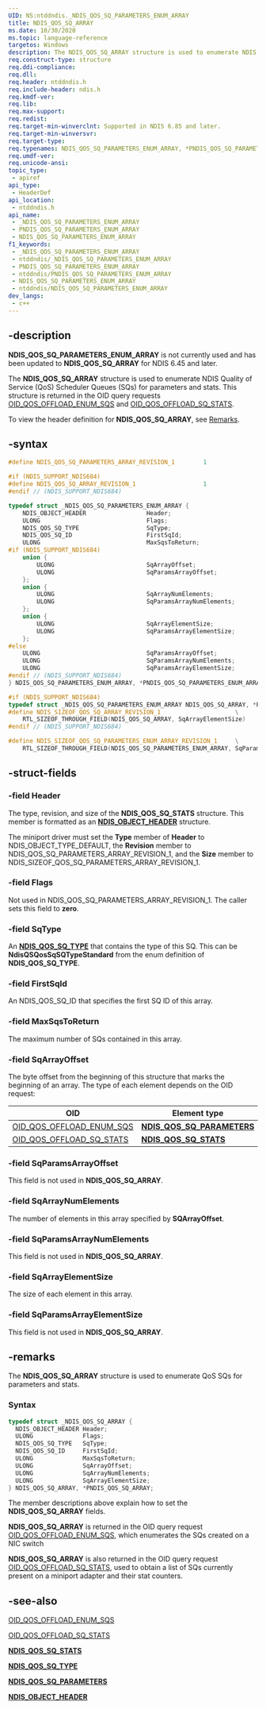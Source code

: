 ```yaml
---
UID: NS:ntddndis._NDIS_QOS_SQ_PARAMETERS_ENUM_ARRAY
title: NDIS_QOS_SQ_ARRAY
ms.date: 10/30/2020
ms.topic: language-reference
targetos: Windows
description: The NDIS_QOS_SQ_ARRAY structure is used to enumerate NDIS Quality of Service (QoS) Scheduler Queues (SQs) for parameters and stats.
req.construct-type: structure
req.ddi-compliance: 
req.dll: 
req.header: ntddndis.h
req.include-header: ndis.h
req.kmdf-ver: 
req.lib: 
req.max-support: 
req.redist: 
req.target-min-winverclnt: Supported in NDIS 6.85 and later.
req.target-min-winversvr: 
req.target-type: 
req.typenames: NDIS_QOS_SQ_PARAMETERS_ENUM_ARRAY, *PNDIS_QOS_SQ_PARAMETERS_ENUM_ARRAY
req.umdf-ver: 
req.unicode-ansi: 
topic_type:
 - apiref
api_type:
 - HeaderDef
api_location:
 - ntddndis.h
api_name:
 - _NDIS_QOS_SQ_PARAMETERS_ENUM_ARRAY
 - PNDIS_QOS_SQ_PARAMETERS_ENUM_ARRAY
 - NDIS_QOS_SQ_PARAMETERS_ENUM_ARRAY
f1_keywords:
 - _NDIS_QOS_SQ_PARAMETERS_ENUM_ARRAY
 - ntddndis/_NDIS_QOS_SQ_PARAMETERS_ENUM_ARRAY
 - PNDIS_QOS_SQ_PARAMETERS_ENUM_ARRAY
 - ntddndis/PNDIS_QOS_SQ_PARAMETERS_ENUM_ARRAY
 - NDIS_QOS_SQ_PARAMETERS_ENUM_ARRAY
 - ntddndis/NDIS_QOS_SQ_PARAMETERS_ENUM_ARRAY
dev_langs:
 - c++
---
```


## -description

**NDIS_QOS_SQ_PARAMETERS_ENUM_ARRAY** is not currently used and has been updated to **NDIS_QOS_SQ_ARRAY** for NDIS 6.45 and later.

The **NDIS_QOS_SQ_ARRAY** structure is used to enumerate NDIS Quality of Service (QoS) Scheduler Queues (SQs) for parameters and stats. This structure is returned in the OID query requests [OID_QOS_OFFLOAD_ENUM_SQS](/windows-hardware/drivers/network/oid-qos-offload-enum-sqs) and [OID_QOS_OFFLOAD_SQ_STATS](/windows-hardware/drivers/network/oid-qos-offload-sq-stats).

To view the header definition for **NDIS_QOS_SQ_ARRAY**, see [Remarks](#remarks).

## -syntax

```cpp
#define NDIS_QOS_SQ_PARAMETERS_ARRAY_REVISION_1        1

#if (NDIS_SUPPORT_NDIS684)
#define NDIS_QOS_SQ_ARRAY_REVISION_1                   1
#endif // (NDIS_SUPPORT_NDIS684)

typedef struct _NDIS_QOS_SQ_PARAMETERS_ENUM_ARRAY {
    NDIS_OBJECT_HEADER                 Header;
    ULONG                              Flags;
    NDIS_QOS_SQ_TYPE                   SqType;
    NDIS_QOS_SQ_ID                     FirstSqId;
    ULONG                              MaxSqsToReturn;
#if (NDIS_SUPPORT_NDIS684)
    union {
        ULONG                          SqArrayOffset;
        ULONG                          SqParamsArrayOffset;
    };
    union {
        ULONG                          SqArrayNumElements;
        ULONG                          SqParamsArrayNumElements;
    };
    union {
        ULONG                          SqArrayElementSize;
        ULONG                          SqParamsArrayElementSize;
    };
#else
    ULONG                              SqParamsArrayOffset;
    ULONG                              SqParamsArrayNumElements;
    ULONG                              SqParamsArrayElementSize;
#endif // (NDIS_SUPPORT_NDIS684)
} NDIS_QOS_SQ_PARAMETERS_ENUM_ARRAY, *PNDIS_QOS_SQ_PARAMETERS_ENUM_ARRAY;

#if (NDIS_SUPPORT_NDIS684)
typedef struct _NDIS_QOS_SQ_PARAMETERS_ENUM_ARRAY NDIS_QOS_SQ_ARRAY, *PNDIS_QOS_SQ_ARRAY;
#define NDIS_SIZEOF_QOS_SQ_ARRAY_REVISION_1                     \
    RTL_SIZEOF_THROUGH_FIELD(NDIS_QOS_SQ_ARRAY, SqArrayElementSize)
#endif // (NDIS_SUPPORT_NDIS684)

#define NDIS_SIZEOF_QOS_SQ_PARAMETERS_ENUM_ARRAY_REVISION_1     \
    RTL_SIZEOF_THROUGH_FIELD(NDIS_QOS_SQ_PARAMETERS_ENUM_ARRAY, SqParamsArrayElementSize)
```

## -struct-fields

### -field Header

The type, revision, and size of the **NDIS_QOS_SQ_STATS** structure. This member is formatted as an [**NDIS_OBJECT_HEADER**](ns-ntddndis-_ndis_object_header.md) structure.

The miniport driver must set the **Type** member of **Header** to NDIS_OBJECT_TYPE_DEFAULT, the **Revision** member to NDIS_QOS_SQ_PARAMETERS_ARRAY_REVISION_1, and the **Size** member to NDIS_SIZEOF_QOS_SQ_PARAMETERS_ARRAY_REVISION_1.

### -field Flags

Not used in NDIS_QOS_SQ_PARAMETERS_ARRAY_REVISION_1. The caller sets this field to **zero**.

### -field SqType

An [**NDIS_QOS_SQ_TYPE**](ne-ntddndis-ndis_qos_sq_type.md) that contains the type of this SQ. This can be **NdisQSQosSqSQTypeStandard** from the enum definition of **NDIS_QOS_SQ_TYPE**.

### -field FirstSqId

An NDIS_QOS_SQ_ID that specifies the first SQ ID of this array.

### -field MaxSqsToReturn

The maximum number of SQs contained in this array.

### -field SqArrayOffset

The byte offset from the beginning of this structure that marks the beginning of an array. The type of each element depends on the OID request:

|OID   |Element type   |
|----------|-----------|
|[OID_QOS_OFFLOAD_ENUM_SQS](/windows-hardware/drivers/network/oid-qos-offload-enum-sqs)     |[**NDIS_QOS_SQ_PARAMETERS**](ns-ntddndis-ndis_qos_sq_parameters.md)       |
|[OID_QOS_OFFLOAD_SQ_STATS](/windows-hardware/drivers/network/oid-qos-offload-sq-stats)|[**NDIS_QOS_SQ_STATS**](ns-ntddndis-ndis_qos_sq_stats.md)   |

### -field SqParamsArrayOffset

This field is not used in **NDIS_QOS_SQ_ARRAY**.

### -field SqArrayNumElements

The number of elements in this array specified by **SQArrayOffset**.

### -field SqParamsArrayNumElements

This field is not used in **NDIS_QOS_SQ_ARRAY**.

### -field SqArrayElementSize

The size of each element in this array.  

### -field SqParamsArrayElementSize

This field is not used in **NDIS_QOS_SQ_ARRAY**.

## -remarks

The **NDIS_QOS_SQ_ARRAY** structure is used to enumerate QoS SQs for parameters and stats.

### Syntax

```cpp
typedef struct _NDIS_QOS_SQ_ARRAY {
  NDIS_OBJECT_HEADER Header;
  ULONG              Flags;
  NDIS_QOS_SQ_TYPE   SqType;
  NDIS_QOS_SQ_ID     FirstSqId;
  ULONG              MaxSqsToReturn;
  ULONG              SqArrayOffset;
  ULONG              SqArrayNumElements;
  ULONG              SqArrayElementSize;
} NDIS_QOS_SQ_ARRAY, *PNDIS_QOS_SQ_ARRAY;
```

The member descriptions above explain how to set the **NDIS_QOS_SQ_ARRAY** fields.

**NDIS_QOS_SQ_ARRAY** is returned in the OID query request [OID_QOS_OFFLOAD_ENUM_SQS](/windows-hardware/drivers/network/oid-qos-offload-enum-sqs), which enumerates the SQs created on a NIC switch 

**NDIS_QOS_SQ_ARRAY** is also returned in the OID query request [OID_QOS_OFFLOAD_SQ_STATS](/windows-hardware/drivers/network/oid-qos-offload-sq-stats), used to obtain a list of SQs currently present on a miniport adapter and their stat counters.

## -see-also

[OID_QOS_OFFLOAD_ENUM_SQS](/windows-hardware/drivers/network/oid-qos-offload-enum-sqs)

[OID_QOS_OFFLOAD_SQ_STATS](/windows-hardware/drivers/network/oid-qos-offload-sq-stats)

[**NDIS_QOS_SQ_STATS**](ns-ntddndis-ndis_qos_sq_stats.md)

[**NDIS_QOS_SQ_TYPE**](ne-ntddndis-ndis_qos_sq_type.md)

[**NDIS_QOS_SQ_PARAMETERS**](ns-ntddndis-ndis_qos_sq_parameters.md)

[**NDIS_OBJECT_HEADER**](ns-ntddndis-_ndis_object_header.md)